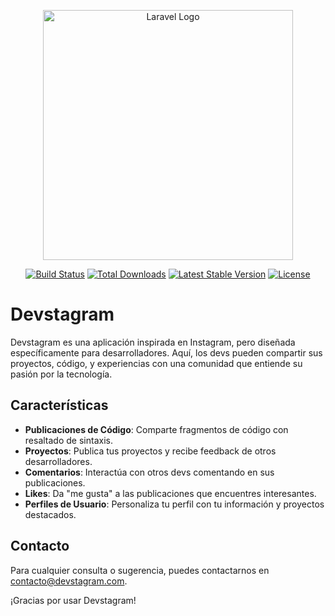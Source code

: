 <p align="center"><a href="https://laravel.com" target="_blank"><img src="https://raw.githubusercontent.com/laravel/art/master/logo-lockup/5%20SVG/2%20CMYK/1%20Full%20Color/laravel-logolockup-cmyk-red.svg" width="400" alt="Laravel Logo"></a></p>

<p align="center">
<a href="https://github.com/laravel/framework/actions"><img src="https://github.com/laravel/framework/workflows/tests/badge.svg" alt="Build Status"></a>
<a href="https://packagist.org/packages/laravel/framework"><img src="https://img.shields.io/packagist/dt/laravel/framework" alt="Total Downloads"></a>
<a href="https://packagist.org/packages/laravel/framework"><img src="https://img.shields.io/packagist/v/laravel/framework" alt="Latest Stable Version"></a>
<a href="https://packagist.org/packages/laravel/framework"><img src="https://img.shields.io/packagist/l/laravel/framework" alt="License"></a>
</p>

# Devstagram

Devstagram es una aplicación inspirada en Instagram, pero diseñada específicamente para desarrolladores. Aquí, los devs pueden compartir sus proyectos, código, y experiencias con una comunidad que entiende su pasión por la tecnología.

## Características

- **Publicaciones de Código**: Comparte fragmentos de código con resaltado de sintaxis.
- **Proyectos**: Publica tus proyectos y recibe feedback de otros desarrolladores.
- **Comentarios**: Interactúa con otros devs comentando en sus publicaciones.
- **Likes**: Da "me gusta" a las publicaciones que encuentres interesantes.
- **Perfiles de Usuario**: Personaliza tu perfil con tu información y proyectos destacados.

## Contacto

Para cualquier consulta o sugerencia, puedes contactarnos en [contacto@devstagram.com](mailto:contacto@devstagram.com).

¡Gracias por usar Devstagram!
